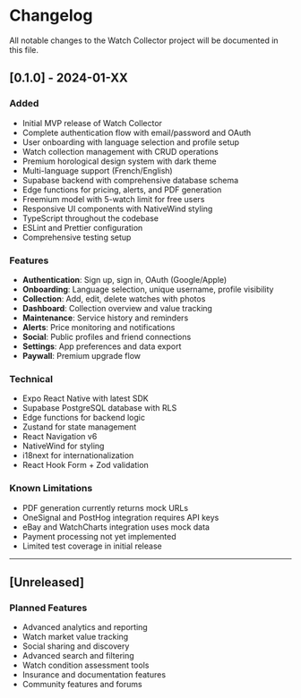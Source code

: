 # Changelog

All notable changes to the Watch Collector project will be documented in this file.

## [0.1.0] - 2024-01-XX

### Added
- Initial MVP release of Watch Collector
- Complete authentication flow with email/password and OAuth
- User onboarding with language selection and profile setup
- Watch collection management with CRUD operations
- Premium horological design system with dark theme
- Multi-language support (French/English)
- Supabase backend with comprehensive database schema
- Edge functions for pricing, alerts, and PDF generation
- Freemium model with 5-watch limit for free users
- Responsive UI components with NativeWind styling
- TypeScript throughout the codebase
- ESLint and Prettier configuration
- Comprehensive testing setup

### Features
- **Authentication**: Sign up, sign in, OAuth (Google/Apple)
- **Onboarding**: Language selection, unique username, profile visibility
- **Collection**: Add, edit, delete watches with photos
- **Dashboard**: Collection overview and value tracking
- **Maintenance**: Service history and reminders
- **Alerts**: Price monitoring and notifications
- **Social**: Public profiles and friend connections
- **Settings**: App preferences and data export
- **Paywall**: Premium upgrade flow

### Technical
- Expo React Native with latest SDK
- Supabase PostgreSQL database with RLS
- Edge functions for backend logic
- Zustand for state management
- React Navigation v6
- NativeWind for styling
- i18next for internationalization
- React Hook Form + Zod validation

### Known Limitations
- PDF generation currently returns mock URLs
- OneSignal and PostHog integration requires API keys
- eBay and WatchCharts integration uses mock data
- Payment processing not yet implemented
- Limited test coverage in initial release

---

## [Unreleased]

### Planned Features
- Advanced analytics and reporting
- Watch market value tracking
- Social sharing and discovery
- Advanced search and filtering
- Watch condition assessment tools
- Insurance and documentation features
- Community features and forums
